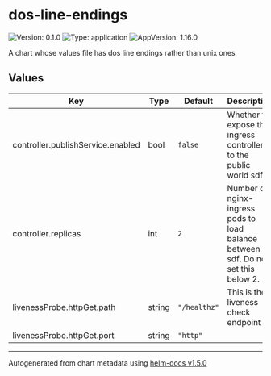 # dos-line-endings

![Version: 0.1.0](https://img.shields.io/badge/Version-0.1.0-informational?style=flat-square) ![Type: application](https://img.shields.io/badge/Type-application-informational?style=flat-square) ![AppVersion: 1.16.0](https://img.shields.io/badge/AppVersion-1.16.0-informational?style=flat-square)

A chart whose values file has dos line endings rather than unix ones

## Values

| Key | Type | Default | Description |
|-----|------|---------|-------------|
| controller.publishService.enabled | bool | `false` | Whether to expose the ingress controller to the public world sdf |
| controller.replicas | int | `2` | Number of nginx-ingress pods to load balance between sdf. Do not set this below 2. |
| livenessProbe.httpGet.path | string | `"/healthz"` | This is the liveness check endpoint |
| livenessProbe.httpGet.port | string | `"http"` |  |

----------------------------------------------
Autogenerated from chart metadata using [helm-docs v1.5.0](https://github.com/norwoodj/helm-docs/releases/v1.5.0)
